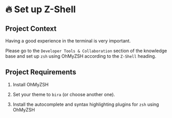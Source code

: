 # 🔥 Set up Z-Shell

## Project Context

Having a good experience in the terminal is very important.

Please go to the `Developer Tools & Collaboration` section of the knowledge base
and set up `zsh` using OhMyZSH according to the `Z-Shell` heading.

## Project Requirements

1. Install OhMyZSH

2. Set your theme to `bira` (or choose another one).

3. Install the autocomplete and syntax highlighting plugins for `zsh` using OhMyZSH
